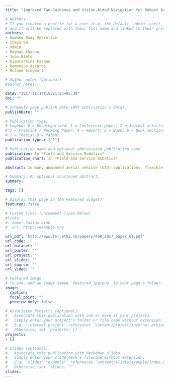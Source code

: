 ```yaml
---
title: "Improved Tau-Guidance and Vision-Aided Navigation for Robust Autonomous Landing of UAVs"

# Authors
# If you created a profile for a user (e.g. the default `admin` user), write the username (folder name) here 
# and it will be replaced with their full name and linked to their profile.
authors:
- Amedeo Rodi Vetrellav
- Inkyu Sa
- admin
- Raghav Khanna
- Juan Nieto
- Giancarmine Fasano
- Domenico Accardo
- Roland Siegwart

# Author notes (optional)
#author_notes:

date: "2017-11-17T15:21:54+05:30"
doi: ""

# Schedule page publish date (NOT publication's date).
publishDate: ""

# Publication type.
# Legend: 0 = Uncategorized; 1 = Conference paper; 2 = Journal article;
# 3 = Preprint / Working Paper; 4 = Report; 5 = Book; 6 = Book section;
# 7 = Thesis; 8 = Patent
publication_types: ["1"]

# Publication name and optional abbreviated publication name.
publication: In *Field and Service Robotics*
publication_short: In *Field and Service Robotics*

abstract: In many unmanned aerial vehicle (UAV) applications, flexible trajectory generation algorithms are required to enable high levels of autonomy for critical mission phases, such as take-off, area coverage, and landing. In this paper, we present a guidance approach which uses the improved intrinsic tau guidance theory to create spatio-temporal 4-D trajectories for a desired time-to-contact with a landing platform tracked by a visual sensor. This allows us to perform maneuvers with tunable trajectory profiles, while catering for static or non-static starting and terminating motion states. We validate our method in both simulations and real platform experiments by using rotary-wing UAVs to land on static platforms. Results show that our method achieves smooth landings within 10 cm accuracy, with easily adjustable trajectory parameters.

# Summary. An optional shortened abstract.
summary: 

tags: []

# Display this page in the Featured widget?
featured: false

# Custom links (uncomment lines below)
#links:
#- name: Custom Link
#  url: http://example.org

url_pdf: 'http://www.fsr.ethz.ch/papers/FSR_2017_paper_61.pdf'
url_code: ''
url_dataset: ''
url_poster: ''
url_project: ''
url_slides: ''
url_source: ''
url_video: ''

# Featured image
# To use, add an image named `featured.jpg/png` to your page's folder. 
image:
  caption: 
  focal_point: ""
  preview_only: false

# Associated Projects (optional).
#   Associate this publication with one or more of your projects.
#   Simply enter your project's folder or file name without extension.
#   E.g. `internal-project` references `content/project/internal-project/index.md`.
#   Otherwise, set `projects: []`.
projects:
- []

# Slides (optional).
#   Associate this publication with Markdown slides.
#   Simply enter your slide deck's filename without extension.
#   E.g. `slides: "example"` references `content/slides/example/index.md`.
#   Otherwise, set `slides: ""`.
slides: 
---
```


<!-- {{% callout note %}}
Click the *Cite* button above to demo the feature to enable visitors to import publication metadata into their reference management software.
{{% /callout %}}

{{% callout note %}}
Create your slides in Markdown - click the *Slides* button to check out the example.
{{% /callout %}}

Supplementary notes can be added here, including [code, math, and images](https://wowchemy.com/docs/writing-markdown-latex/).
 -->